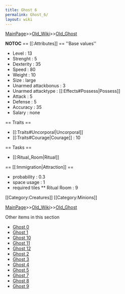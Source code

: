 ```yaml
---
title: Ghost 6
permalink: Ghost_6/
layout: wiki
---
```


[MainPage](/keeperrl_wiki/ "wikilink")>>[Old_Wiki](/keeperrl_wiki/Old_Wiki "wikilink")>>[Old_Ghost](/keeperrl_wiki/Old_Ghost "wikilink")

__NOTOC__
== [[:Attributes]] ==
''Base values''
* Level : 13
* Strenght : 5
* Dexterity : 35
* Speed : 80
* Weight : 10
* Size : large
* Unarmed attackbonus : 3
* Unarmed attacktype : [[:Effects#Possess|Possess]]
* Attack : 5
* Defense : 5
* Accuracy : 35
* Salary : none

== Traits ==
* [[:Traits#Uncorporal|Uncorporal]]
* [[:Traits#Courage|Courage]] : 10

== Tasks ==
* [[:Ritual_Room|Ritual]]

== [[:Immigration|Attraction]] ==
* probability : 0.3
* space usage : 1
* required tiles
** Ritual Room : 9

[[Category:Creatures]]
[[Category:Minions]]

[MainPage](/keeperrl_wiki/ "wikilink")>>[Old_Wiki](/keeperrl_wiki/Old_Wiki "wikilink")>>[Old_Ghost](/keeperrl_wiki/Old_Ghost "wikilink")

Other items in this section
-    [Ghost 0](/keeperrl_wiki/Ghost_0 "wikilink")
-    [Ghost 1](/keeperrl_wiki/Ghost_1 "wikilink")
-    [Ghost 10](/keeperrl_wiki/Ghost_10 "wikilink")
-    [Ghost 11](/keeperrl_wiki/Ghost_11 "wikilink")
-    [Ghost 12](/keeperrl_wiki/Ghost_12 "wikilink")
-    [Ghost 2](/keeperrl_wiki/Ghost_2 "wikilink")
-    [Ghost 3](/keeperrl_wiki/Ghost_3 "wikilink")
-    [Ghost 4](/keeperrl_wiki/Ghost_4 "wikilink")
-    [Ghost 5](/keeperrl_wiki/Ghost_5 "wikilink")
-    [Ghost 7](/keeperrl_wiki/Ghost_7 "wikilink")
-    [Ghost 8](/keeperrl_wiki/Ghost_8 "wikilink")
-    [Ghost 9](/keeperrl_wiki/Ghost_9 "wikilink")
